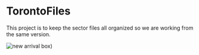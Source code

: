 # TorontoFiles

This project is to keep the sector files all organized so we are working from the same version.

![new arrival box](https://github.com/user-attachments/assets/7e4a14d3-cb31-4e4d-8161-b3b4df4af530))

